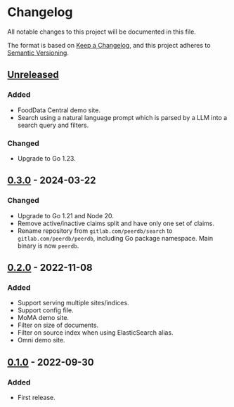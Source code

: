 # Changelog

All notable changes to this project will be documented in this file.

The format is based on [Keep a Changelog](https://keepachangelog.com/en/1.0.0/),
and this project adheres to [Semantic Versioning](https://semver.org/spec/v2.0.0.html).

## [Unreleased]

### Added

- FoodData Central demo site.
- Search using a natural language prompt which is parsed by a LLM into a search
  query and filters.

### Changed

- Upgrade to Go 1.23.

## [0.3.0] - 2024-03-22

### Changed

- Upgrade to Go 1.21 and Node 20.
- Remove active/inactive claims split and have only one set of claims.
- Rename repository from `gitlab.com/peerdb/search` to `gitlab.com/peerdb/peerdb`,
  including Go package namespace. Main binary is now `peerdb`.

## [0.2.0] - 2022-11-08

### Added

- Support serving multiple sites/indices.
- Support config file.
- MoMA demo site.
- Filter on size of documents.
- Filter on source index when using ElasticSearch alias.
- Omni demo site.

## [0.1.0] - 2022-09-30

### Added

- First release.

[unreleased]: https://gitlab.com/peerdb/peerdb/-/compare/v0.3.0...main
[0.3.0]: https://gitlab.com/peerdb/peerdb/-/compare/v0.2.0...v0.3.0
[0.2.0]: https://gitlab.com/peerdb/peerdb/-/compare/v0.1.0...v0.2.0
[0.1.0]: https://gitlab.com/peerdb/peerdb/-/tags/v0.1.0

<!-- markdownlint-disable-file MD024 -->
